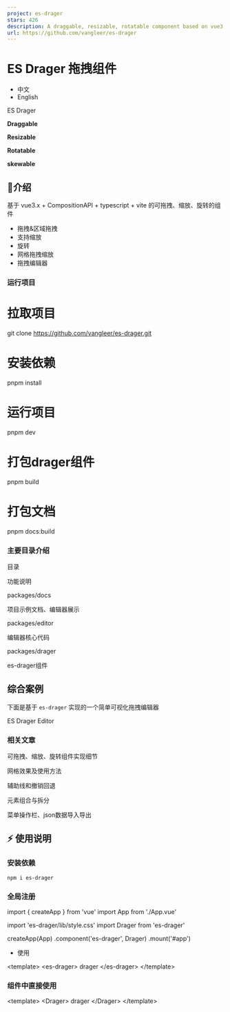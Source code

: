 ```yaml
---
project: es-drager
stars: 426
description: A draggable, resizable, rotatable component based on vue3
url: https://github.com/vangleer/es-drager
---
```


ES Drager 拖拽组件
==============

-   中文
-   English

ES Drager

**Draggable**

**Resizable**

**Rotatable**

**skewable**

🌈介绍
----

基于 vue3.x + CompositionAPI + typescript + vite 的可拖拽、缩放、旋转的组件

-   拖拽&区域拖拽
-   支持缩放
-   旋转
-   网格拖拽缩放
-   拖拽编辑器

### 运行项目

# 拉取项目
git clone https://github.com/vangleer/es-drager.git

# 安装依赖
pnpm install

# 运行项目
pnpm dev

# 打包drager组件
pnpm build

# 打包文档
pnpm docs:build

### 主要目录介绍

目录

功能说明

packages/docs

项目示例文档、编辑器展示

packages/editor

编辑器核心代码

packages/drager

es-drager组件

综合案例
----

下面是基于 `es-drager` 实现的一个简单可视化拖拽编辑器

ES Drager Editor

### 相关文章

可拖拽、缩放、旋转组件实现细节

网格效果及使用方法

辅助线和撤销回退

元素组合与拆分

菜单操作栏、json数据导入导出

⚡ 使用说明
------

### 安装依赖

```
npm i es-drager
```

### 全局注册

import { createApp } from 'vue'
import App from './App.vue'

import 'es-drager/lib/style.css'
import Drager from 'es-drager'

createApp(App)
  .component('es-drager', Drager)
  .mount('#app')

-   使用

<template\>
  <es-drager\>
    drager
  </es-drager\>
</template\>

### 组件中直接使用

<template\>
  <Drager\>
    drager
  </Drager\>
</template\>

<script setup lang\='ts'\>
import Drager from 'es-drager'
</script\>

### 浏览器直接引入

直接通过浏览器的 HTML 标签导入 es-drager，然后就可以使用全局变量 ESDrager 了。

<!DOCTYPE html\>
<html lang\="en"\>
<head\>
  <meta charset\="UTF-8"\>
  <meta http-equiv\="X-UA-Compatible" content\="IE=edge"\>
  <meta name\="viewport" content\="width=device-width, initial-scale=1.0"\>
  <link rel\="stylesheet" href\="https://unpkg.com/es-drager/lib/style.css"\>
  <title\>Document</title\>
</head\>
<body\>
  <div id\="app"\>
    <es-drager\>drager</es-drager\>
  </div\>

  <script src\="https://unpkg.com/vue@3/dist/vue.global.js"\></script\>
  <script src\="https://unpkg.com/es-drager"\></script\>
  <script\>
    const { createApp } \= Vue
    const app \= createApp({})
    app.use(ESDrager)
    app.mount('#app')
  </script\>
</body\>
</html\>

Drager API
----------

### Drager 属性

属性名

说明

类型

默认

tag

component组件的is属性

^\[string\]

div

type

类型，`rect`, `text`, `image`

^\[string\]

rect

width

宽度

^\[number\]

100

height

高度

^\[number\]

100

left

横坐标偏移

^\[number\]

0

top

纵坐标偏移

^\[number\]

0

angle

旋转角度

^\[number\]

0

skew

倾斜角度

^\[Array\]

\[0, 0\]

color

颜色

^\[string\]

#3a7afe

resizable

是否可缩放

^\[boolean\]

true

rotatable

是否可旋转

^\[boolean\]

\-

skewable

是否可倾斜

^\[boolean\]

\-

boundary

是否判断边界(最近定位父节点，考虑性能谨慎使用。只支持移动，缩放在v1.3后不支持)

^\[boolean\]

\-

disabled

是否禁用

^\[boolean\]

\-

minWidth

最小宽度

^\[number\]

\-

minHeight

最小高度

^\[number\]

\-

maxWidth

最大宽度

^\[number\]

\-

maxHeight

最大高度

^\[number\]

\-

selected

控制是否选中

^\[boolean\]

\-

checkCollision

是否开启碰撞检测

^\[boolean\]

\-

snapToGrid

开启网格

^\[boolean\]

\-

gridX

网格X大小

^\[number\]

50

gridY

网格Y大小

^\[number\]

50

snap

开启吸附

^\[boolean\]

\-

snapThreshold

吸附阈值

^\[number\]

10

markline

辅助线(可自定义)

^\[boolean\]^\[Function\]

\-

extraLines

添加除了es-drager元素以外的对齐线，例如添加中心点对齐(可参考)

^\[Function\]

scaleRatio

缩放比

^\[number\]

1

disabledKeyEvent

禁用方向键移动

^\[boolean\]

\-

border

是否显示边框

^\[boolean\]

true

aspectRatio

宽高缩放比

^\[number\]

\-

equalProportion

宽高等比缩放(该属性和aspectRatio互斥，同时使用会存在问题)

^\[boolean\]

\-

resizeList

显示的缩放handle列表，`top`, `bottom`, `left`, `right`, `top-left`, `top-right`, `bottom-left`, `bottom-right`

^\[string\[\]\]

\-

### Drager 事件

事件名

说明

类型

change

位置、大小改变

^\[Function\]`(dragData) => void`

drag

拖拽中

^\[Function\]`(dragData) => void`

drag-start

拖拽开始

^\[Function\]`(dragData) => void`

drag-end

拖拽结束

^\[Function\]`(dragData) => void`

resize

缩放中

^\[Function\]`(dragData) => void`

resize-start

缩放开始

^\[Function\]`(dragData) => void`

resize-end

缩放结束

^\[Function\]`(dragData) => void`

rotate

旋转中

^\[Function\]`(dragData) => void`

rotate-start

旋转开始

^\[Function\]`(dragData) => void`

rotate-end

旋转结束

^\[Function\]`(dragData) => void`

skew

倾斜中

^\[Function\]`(dragData) => void`

skew-start

倾斜开始

^\[Function\]`(dragData) => void`

skew-end

倾斜结束

^\[Function\]`(dragData) => void`

focus

获取焦点/选中

^\[Function\]`(selected) => void`

blur

失去焦点/非选中

^\[Function\]`(selected) => void`

-   dragData 类型

export type DragData \= {
  width: number
  height: number
  left: number
  top: number
  angle: number
  skew: number\[\],
}

### Drager 插槽

插槽名

说明

default

自定义默认内容

resize

缩放handle

rotate

旋转handle

skew

倾斜handle
